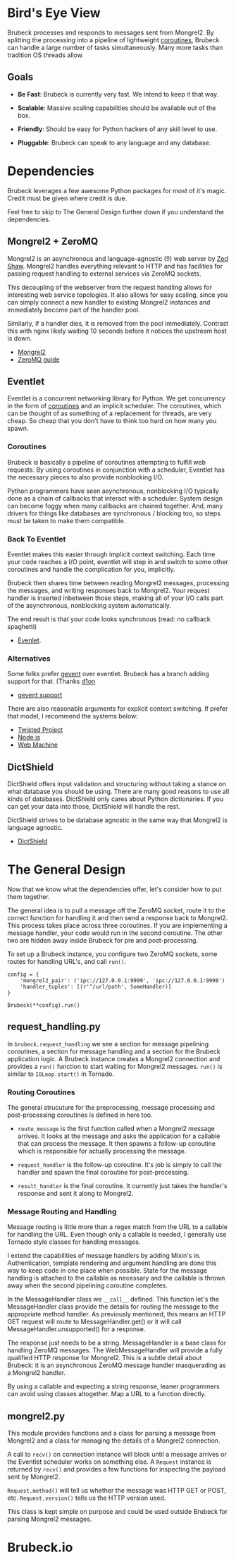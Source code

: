 # Bird's Eye View

Brubeck processes and responds to messages sent from Mongrel2. By splitting the processing into a pipeline of lightweight [coroutines](http://en.wikipedia.org/wiki/Coroutine), Brubeck can handle a large number of tasks simultaneously. Many more tasks than tradition OS threads allow.


## Goals

* __Be Fast__: Brubeck is currently very fast. We intend to keep it that way.

* __Scalable__: Massive scaling capabilities should be available out of the box.

* __Friendly__: Should be easy for Python hackers of any skill level to use.

* __Pluggable__: Brubeck can speak to any language and any database.


# Dependencies

Brubeck leverages a few awesome Python packages for most of it's magic. Credit must be given where credit is due. 

Feel free to skip to The General Design further down if you understand the dependencies.


## Mongrel2 + ZeroMQ

Mongrel2 is an asynchronous and language-agnostic (!!) web server by [Zed Shaw](http://zedshaw.com/). Mongrel2 handles everything relevant to HTTP and has facilities for passing request handling to external services via ZeroMQ sockets. 

This decoupling of the webserver from the request handling allows for interesting web service topologies. It also allows for easy scaling, since you can simply connect a new handler to existing Mongrel2 instances and immediately become part of the handler pool.

Similarly, if a handler dies, it is removed from the pool immediately. Contrast this with nginx likely waiting 10 seconds before it notices the upstream host is down.

* [Mongrel2](http://mongrel2.org)
* [ZeroMQ guide](http://zguide.zeromq.org/)


## Eventlet

Eventlet is a concurrent networking library for Python. We get concurrency in the form of [coroutines](http://pypi.python.org/pypi/greenlet) and an implicit scheduler. The coroutines, which can be thought of as something of a replacement for threads, are very cheap. So cheap that you don't have to think too hard on how many you spawn. 


### Coroutines

Brubeck is basically a pipeline of coroutines attempting to fulfill web requests. By using coroutines in conjunction with a scheduler, Eventlet has the necessary pieces to also provide nonblocking I/O.

Python programmers have seen asynchronous, nonblocking I/O typically done as a chain of callbacks that interact with a scheduler. System design can become foggy when many callbacks are chained together. And, many drivers for things like databases are synchronous / blocking too, so steps must be taken to make them compatible.


### Back To Eventlet

Eventlet makes this easier through implicit context switching. Each time your code reaches a I/O point, eventlet will step in and switch to some other coroutines and handle the complication for you, implicitly.

Brubeck then shares time between reading Mongrel2 messages, processing the messages, and writing responses back to Mongrel2. Your request handler is inserted inbetween those steps, making all of your I/O calls part of the asynchronous, nonblocking system automatically.

The end result is that your code looks synchronous (read: no callback spaghetti)

* [Evenlet](http://eventlet.net).


### Alternatives

Some folks prefer [gevent](http://gevent.org) over eventlet. Brubeck has a branch adding support for that. (Thanks [d1on](https://github.com/d1on)

* [gevent support](https://github.com/j2labs/brubeck/tree/gevent)

There are also reasonable arguments for explicit context switching. If prefer that model, I recommend the systems below:

* [Twisted Project](http://twistedmatrix.com/)
* [Node.js](http://nodejs.org)
* [Web Machine](https://bitbucket.org/justin/webmachine/wiki/Home)


## DictShield

DictShield offers input validation and structuring without taking a stance on what database you should be using. There are many good reasons to use all kinds of databases. DictShield only cares about Python dictionaries. If you can get your data into those, DictShield will handle the rest. 

DictShield strives to be database agnostic in the same way that Mongrel2 is language agnostic.

* [DictShield](https://github.com/j2labs/dictshield)


# The General Design

Now that we know what the dependencies offer, let's consider how to put them together. 

The general idea is to pull a message off the ZeroMQ socket, route it to the correct function for handling it and then send a response back to Mongrel2. This process takes place across three coroutines. If you are implementing a message handler, your code would run in the second coroutine. The other two are hidden away inside Brubeck for pre and post-processing.

To set up a Brubeck instance, you configure two ZeroMQ sockets, some routes for handling URL's, and call `run()`.

    config = {
        'mongrel2_pair': ('ipc://127.0.0.1:9999', 'ipc://127.0.0.1:9998')
        'handler_tuples': [(r'^/url/path', SomeHandler)]
    }
    
    Brubeck(**config).run()


## request_handling.py

In `brubeck.request_handling` we see a section for message pipelining coroutines, a section for message handling and a section for the Brubeck application logic. A Brubeck instance creates a Mongrel2 connection and provides a `run()` function to start waiting for Mongrel2 messages. `run()` is similar to `IOLoop.start()` in Tornado.


### Routing Coroutines

The general strucuture for the preprocessing, message processing and post-processing coroutines is defined in here too. 

* `route_message` is the first function called when a Mongrel2 message arrives. It looks at the message and asks the application for a callable that can process the message. It then spawns a follow-up coroutine which is responsible for actually processing the message.

* `request_handler` is the follow-up coroutine. It's job is simply to call the handler and spawn the final coroutine for post-processing.

* `result_handler` is the final coroutine. It currently just takes the handler's response and sent it along to Mongrel2.


### Message Routing and Handling

Message routing is little more than a regex match from the URL to a callable for handling the URL. Even though only a callable is needed, I generally use Tornado style classes for handling messages.

I extend the capabilities of message handlers by adding Mixin's in. Authentication, template rendering and argument handling are done this way to keep code in one place when possible. State for the message handling is attached to the callable as necessary and the callable is thrown away when the second pipelining coroutine completes. 

In the MessageHandler class we `__call__` defined. This function let's the MessageHandler class provide the details for routing the message to the appropriate method handler. As previously mentioned, this means an HTTP GET request will route to MessageHandler.get() or it will call MessageHandler.unsupported() for a response.

The response just needs to be a string. MessageHandler is a base class for handling ZeroMQ messages. The WebMessageHandler will provide a fully qualified HTTP response for Mongrel2. This is a subtle detail about Brubeck: it is an asynchronous ZeroMQ message handler masquerading as a Mongrel2 handler.

By using a callable and expecting a string response, leaner programmers can avoid using classes altogether. Map a URL to a function directly.


## mongrel2.py

This module provides functions and a class for parsing a message from Mongrel2 and a class for managing the details of a Mongrel2 connection.

A call to `recv()` on connection instance will block until a message arrives or the Eventlet scheduler works on something else. A `Request` instance is returned by `recv()` and provides a few functions for inspecting the payload sent by Mongrel2.

`Request.method()` will tell us whether the message was HTTP GET or POST, etc. `Request.version()` tells us the HTTP version used.

This class is kept simple on purpose and could be used outside Brubeck for parsing Mongrel2 messages.


# Brubeck.io
